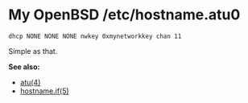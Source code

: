 My OpenBSD /etc/hostname.atu0
=============================

    dhcp NONE NONE NONE nwkey 0xmynetworkkey chan 11

Simple as that.

**See also:**

* [atu(4)](http://www.openbsd.org/cgi-bin/man.cgi?query=atu&sektion=4)
* [hostname.if(5)](http://www.openbsd.org/cgi-bin/man.cgi?query=hostname.if&sektion=5)
